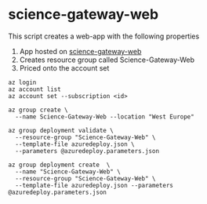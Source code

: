 # science-gateway-web

This script creates a web-app with the following properties
1) App hosted on [science-gateway-web](http://science-gateway-web.azurewebsites.net)
2) Creates resource group called Science-Gateway-Web
3) Priced onto the account set 

```
az login
az account list
az account set --subscription <id>

az group create \
  --name Science-Gateway-Web --location "West Europe"

az group deployment validate \
  --resource-group "Science-Gateway-Web" \
  --template-file azuredeploy.json \
  --parameters @azuredeploy.parameters.json

az group deployment create  \
  --name "Science-Gateway-Web" \
  --resource-group "Science-Gateway-Web" \
  --template-file azuredeploy.json --parameters @azuredeploy.parameters.json
  ```
